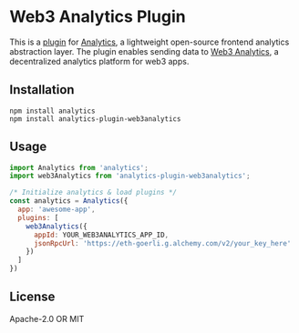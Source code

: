 # Web3 Analytics Plugin
This is a [plugin](https://getanalytics.io/plugins/) for [Analytics](https://getanalytics.io/), a lightweight open-source frontend analytics abstraction layer. The plugin enables sending data to [Web3 Analytics](http://web3analytics.network/), a decentralized analytics platform for web3 apps.

## Installation

```
npm install analytics
npm install analytics-plugin-web3analytics
```

## Usage

```js
import Analytics from 'analytics';
import web3Analytics from 'analytics-plugin-web3analytics';

/* Initialize analytics & load plugins */
const analytics = Analytics({
  app: 'awesome-app',
  plugins: [
    web3Analytics({
      appId: YOUR_WEB3ANALYTICS_APP_ID,
      jsonRpcUrl: 'https://eth-goerli.g.alchemy.com/v2/your_key_here'
    })
  ]
})

```

## License

Apache-2.0 OR MIT